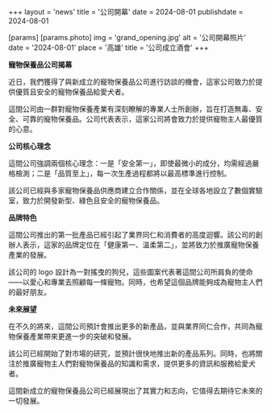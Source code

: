 +++
layout = 'news'
title = '公司開幕'
date = 2024-08-01
publishdate = 2024-08-01

[params]
  [params.photo]
    img = 'grand_opening.jpg'
    alt = '公司開幕照片'
    date = '2024-08-01'
    place = '高雄'
    title = '公司成立酒會'
+++

**寵物保養品公司揭幕**

近日，我們獲得了與新成立的寵物保養品公司進行訪談的機會，這家公司致力於提供優質且安全的寵物保養品給愛犬者。

這間公司由一群對寵物保養產業有深刻瞭解的專業人士所創辦，旨在打造無毒、安全、可靠的寵物保養品。公司代表表示，這家公司將會致力於提供寵物主人最優質的心意。

**公司核心理念**

這間公司強調兩個核心理念：一是「安全第一」，即使最微小的成分，均需經過嚴格檢測；二是「品質至上」，每一次生產過程都將以最高標準進行控制。

<!--more-->

該公司已經與多家寵物保養品供應商建立合作關係，並在全球各地設立了數個實驗室，致力於開發新型、綠色且安全的寵物保養品。

**品牌特色**

這間公司推出的第一批產品已經引起了業界同仁和消費者的高度迴響。該公司的創辦人表示，這家的品牌定位在「健康第一、溫柔第二」，並將致力於推廣寵物保養產業的發展。

該公司的 logo 設計為一對搖曳的狗兒，這些圖案代表著這間公司所肩負的使命——以愛心和專業去照顧每一條寵物。同時，也希望這個品牌能夠成為寵物主人們的最好朋友。

**未來展望**

在不久的將來，這間公司預計會推出更多的新產品，並與業界同仁合作，共同為寵物保養產業帶來更進一步的突破和發展。

該公司已經開始了對市場的研究，並預計很快地推出新的產品系列。同時，也將關注於推廣寵物主人們對寵物保養品的知識和需求，提供更多的資訊和服務給愛犬者。

這間新成立的寵物保養品公司已經展現出了其實力和志向，它值得去期待它未來的一切發展。
